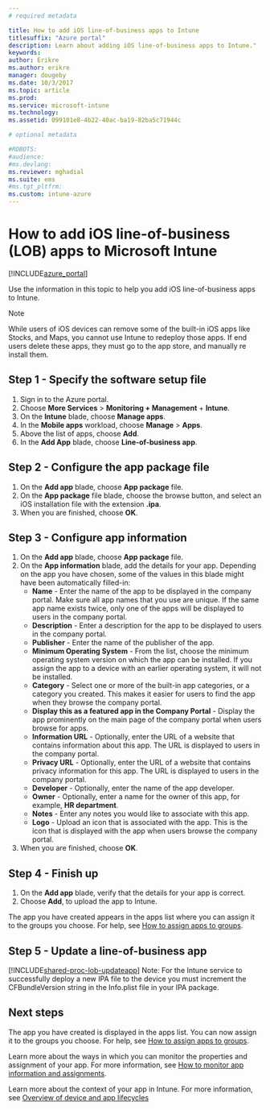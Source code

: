 ```yaml
---
# required metadata

title: How to add iOS line-of-business apps to Intune
titlesuffix: "Azure portal"
description: Learn about adding iOS line-of-business apps to Intune."
keywords:
author: Erikre
ms.author: erikre
manager: dougeby
ms.date: 10/3/2017
ms.topic: article
ms.prod:
ms.service: microsoft-intune
ms.technology:
ms.assetid: 099101e8-4b22-40ac-ba19-82ba5c71944c

# optional metadata

#ROBOTS:
#audience:
#ms.devlang:
ms.reviewer: mghadial
ms.suite: ems
#ms.tgt_pltfrm:
ms.custom: intune-azure
---
```


# How to add iOS line-of-business (LOB) apps to Microsoft Intune

[!INCLUDE[azure_portal](./includes/azure_portal.md)]

Use the information in this topic to help you add iOS line-of-business apps to Intune.

>[!NOTE]
>While users of iOS devices can remove some of the built-in iOS apps like Stocks, and Maps, you cannot use Intune to redeploy those apps. If end users delete these apps, they must go to the app store, and manually re install them.

## Step 1 - Specify the software setup file

1. Sign in to the Azure portal.
2. Choose **More Services** > **Monitoring + Management** + **Intune**.
3. On the **Intune** blade, choose **Manage apps**.
4. In the **Mobile apps** workload, choose **Manage** > **Apps**.
5. Above the list of apps, choose **Add**.
6. In the **Add App** blade, choose **Line-of-business app**.

## Step 2 - Configure the app package file

1. On the **Add app** blade, choose **App package** file.
2. On the **App package** file blade, choose the browse button, and select an iOS installation file with the extension **.ipa**.
3. When you are finished, choose **OK**.


## Step 3 - Configure app information

1. On the **Add app** blade, choose **App package** file.
2. On the **App information** blade, add the details for your app. Depending on the app you have chosen, some of the values in this blade might have been automatically filled-in:
	- **Name** - Enter the name of the app to be displayed in the company portal. Make sure all app names that you use are unique. If the same app name exists twice, only one of the apps will be displayed to users in the company portal.
	- **Description** - Enter a description for the app to be displayed to users in the company portal.
	- **Publisher** - Enter the name of the publisher of the app.
	- **Minimum Operating System** - From the list, choose the minimum operating system version on which the app can be installed. If you assign the app to a device with an earlier operating system, it will not be installed.
	- **Category** - Select one or more of the built-in app categories, or a category you created. This makes it easier for users to find the app when they browse the company portal.
	- **Display this as a featured app in the Company Portal** - Display the app prominently on the main page of the company portal when users browse for apps.
	- **Information URL** - Optionally, enter the URL of a website that contains information about this app. The URL is displayed to users in the company portal.
	- **Privacy URL** - Optionally, enter the URL of a website that contains privacy information for this app. The URL is displayed to users in the company portal.
	- **Developer** - Optionally, enter the name of the app developer.
	- **Owner** - Optionally, enter a name for the owner of this app, for example, **HR department**.
	- **Notes** - Enter any notes you would like to associate with this app.
	- **Logo** - Upload an icon that is associated with the app. This is the icon that is displayed with the app when users browse the company portal.
3. When you are finished, choose **OK**.

## Step 4 - Finish up

1. On the **Add app** blade, verify that the details for your app is correct.
2. Choose **Add**, to upload the app to Intune.

The app you have created appears in the apps list where you can assign it to the groups you choose. For help, see [How to assign apps to groups](apps-deploy.md).

## Step 5 - Update a line-of-business app

[!INCLUDE[shared-proc-lob-updateapp](./includes/shared-proc-lob-updateapp.md)]
Note: For the Intune service to successfully deploy a new IPA file to the device you must increment the CFBundleVersion string in the Info.plist file in your IPA package.

## Next steps

The app you have created is displayed in the apps list. You can now assign it to the groups you choose. For help, see [How to assign apps to groups](apps-deploy.md).

Learn more about the ways in which you can monitor the properties and assignment of your app. For more information, see [How to monitor app information and assignments](apps-monitor.md).

Learn more about the context of your app in Intune. For more information, see [Overview of device and app lifecycles](introduction-device-app-lifecycles.md)
